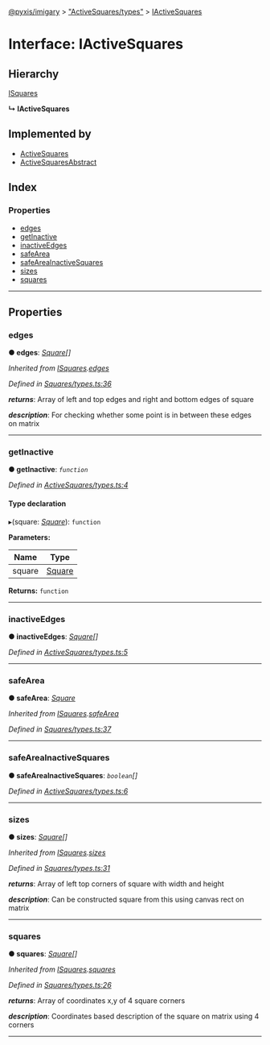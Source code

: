 [@pyxis/imigary](../README.md) > ["ActiveSquares/types"](../modules/_activesquares_types_.md) > [IActiveSquares](../interfaces/_activesquares_types_.iactivesquares.md)

# Interface: IActiveSquares

## Hierarchy

 [ISquares](_squares_types_.isquares.md)

**↳ IActiveSquares**

## Implemented by

* [ActiveSquares](../classes/_activesquares_activesquares_.activesquares.md)
* [ActiveSquaresAbstract](../classes/_activesquares_activesquaresabstract_.activesquaresabstract.md)

## Index

### Properties

* [edges](_activesquares_types_.iactivesquares.md#edges)
* [getInactive](_activesquares_types_.iactivesquares.md#getinactive)
* [inactiveEdges](_activesquares_types_.iactivesquares.md#inactiveedges)
* [safeArea](_activesquares_types_.iactivesquares.md#safearea)
* [safeAreaInactiveSquares](_activesquares_types_.iactivesquares.md#safeareainactivesquares)
* [sizes](_activesquares_types_.iactivesquares.md#sizes)
* [squares](_activesquares_types_.iactivesquares.md#squares)

---

## Properties

<a id="edges"></a>

###  edges

**● edges**: *[Square](../modules/_squares_types_.md#square)[]*

*Inherited from [ISquares](_squares_types_.isquares.md).[edges](_squares_types_.isquares.md#edges)*

*Defined in [Squares/types.ts:36](https://github.com/creaux/pyxis/blob/f13ba2a/packages/imigary/src/Squares/types.ts#L36)*

*__returns__*: Array of left and top edges and right and bottom edges of square

*__description__*: For checking whether some point is in between these edges on matrix

___
<a id="getinactive"></a>

###  getInactive

**● getInactive**: *`function`*

*Defined in [ActiveSquares/types.ts:4](https://github.com/creaux/pyxis/blob/f13ba2a/packages/imigary/src/ActiveSquares/types.ts#L4)*

#### Type declaration
▸(square: *[Square](../modules/_squares_types_.md#square)*): `function`

**Parameters:**

| Name | Type |
| ------ | ------ |
| square | [Square](../modules/_squares_types_.md#square) |

**Returns:** `function`

___
<a id="inactiveedges"></a>

###  inactiveEdges

**● inactiveEdges**: *[Square](../modules/_squares_types_.md#square)[]*

*Defined in [ActiveSquares/types.ts:5](https://github.com/creaux/pyxis/blob/f13ba2a/packages/imigary/src/ActiveSquares/types.ts#L5)*

___
<a id="safearea"></a>

###  safeArea

**● safeArea**: *[Square](../modules/_squares_types_.md#square)*

*Inherited from [ISquares](_squares_types_.isquares.md).[safeArea](_squares_types_.isquares.md#safearea)*

*Defined in [Squares/types.ts:37](https://github.com/creaux/pyxis/blob/f13ba2a/packages/imigary/src/Squares/types.ts#L37)*

___
<a id="safeareainactivesquares"></a>

###  safeAreaInactiveSquares

**● safeAreaInactiveSquares**: *`boolean`[]*

*Defined in [ActiveSquares/types.ts:6](https://github.com/creaux/pyxis/blob/f13ba2a/packages/imigary/src/ActiveSquares/types.ts#L6)*

___
<a id="sizes"></a>

###  sizes

**● sizes**: *[Square](../modules/_squares_types_.md#square)[]*

*Inherited from [ISquares](_squares_types_.isquares.md).[sizes](_squares_types_.isquares.md#sizes)*

*Defined in [Squares/types.ts:31](https://github.com/creaux/pyxis/blob/f13ba2a/packages/imigary/src/Squares/types.ts#L31)*

*__returns__*: Array of left top corners of square with width and height

*__description__*: Can be constructed square from this using canvas rect on matrix

___
<a id="squares"></a>

###  squares

**● squares**: *[Square](../modules/_squares_types_.md#square)[]*

*Inherited from [ISquares](_squares_types_.isquares.md).[squares](_squares_types_.isquares.md#squares)*

*Defined in [Squares/types.ts:26](https://github.com/creaux/pyxis/blob/f13ba2a/packages/imigary/src/Squares/types.ts#L26)*

*__returns__*: Array of coordinates x,y of 4 square corners

*__description__*: Coordinates based description of the square on matrix using 4 corners

___

